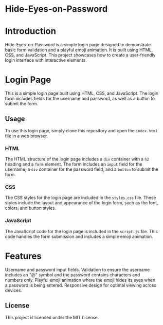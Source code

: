 # Hide-Eyes-on-Password


# Introduction
Hide-Eyes-on-Password is a simple login page designed to demonstrate basic form validation and a playful emoji animation. It is built using HTML, CSS, and JavaScript. This project showcases how to create a user-friendly login interface with interactive elements.

# Login Page
This is a simple login page built using HTML, CSS, and JavaScript. The login form includes fields for the username and password, as well as a button to submit the form.


## Usage
To use this login page, simply clone this repository and open the `index.html` file in a web browser.

### HTML
The HTML structure of the login page includes a `div` container with a `h2` heading and a `form` element. The form includes an `input` field for the username, a `div` container for the password field, and a `button` to submit the form.

### CSS
The CSS styles for the login page are included in the `styles.css` file. These styles include the layout and appearance of the login form, such as the font, colors, and button styles.

### JavaScript
The JavaScript code for the login page is included in the `script.js` file. This code handles the form submission and includes a simple emoji animation.

# Features
Username and password input fields.
Validation to ensure the username includes an "@" symbol and the password contains characters and numbers only.
Playful emoji animation where the emoji hides its eyes when a password is being entered.
Responsive design for optimal viewing across devices.



## License
This project is licensed under the MIT License.
